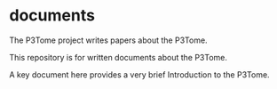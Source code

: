 # documents

The P3Tome project writes papers about the P3Tome. 

This repository is for written documents about the P3Tome.

A key document here provides a very brief Introduction to the P3Tome.
